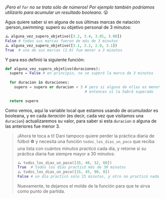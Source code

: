 _¡Pero el `for` no se trata sólo de números! Por ejemplo también podríamos utilizarlo para acumular un resultado booleano._ :open_mouth:

Agus quiere saber si en alguna de sus últimas marcas de natación :person_swimming: superó su objetivo personal de 3 minutos: 

```python
ム alguna_vez_supero_objetivo([3.2, 3.4, 3.01, 3.08])
False # todas sus marcas fueron de más de 3 minutos
ム alguna_vez_supero_objetivo([3.1, 3.2, 2.9, 3.1])
True  # una de sus marcas (2.9) fue menor a 3 minutos
```

Y para eso definió la siguiente función:

```python
def alguna_vez_supero_objetivo(duraciones): 
  supero = False # en principio, no se superó la marca de 3 minutos
  
  for duracion in duraciones:
    supero = supero or duracion < 3 # pero si alguna de ellas es menor a 3 minutos,
                                    # entonces sí la habrá superado
  
  return supero
```

Como vemos, aquí la variable local que estamos usando de _acumulador_ es booleana, y en cada _iteración_ (es decir, cada vez que visitamos una `duracion`) actualizaremos su valor, para saber si esta `duracion` o alguna de las anteriores fue menor 3. 


> ¡Ahora te toca a ti! Dani tampoco quiere perder la práctica diaria de fútbol :soccer: y necesita una función `todos_los_dias_un_poco` que reciba una lista con cuántos minutos practicó cada día, y retorne si su práctica diaria fue siempre mayor a 30 minutos: 
>
> 
> ```python
> ム todos_los_dias_un_poco([35, 40, 32, 60])
> True  # todos los días practicó más de 30 minutos
> ム todos_los_dias_un_poco([15, 45, 90, 0])
> False # un día practicó solo 15 minutos, y otro no practicó nada
>``` 
> 
> Nuevamente, te dejamos el molde de la función para que te sirva como punto de partida. 



